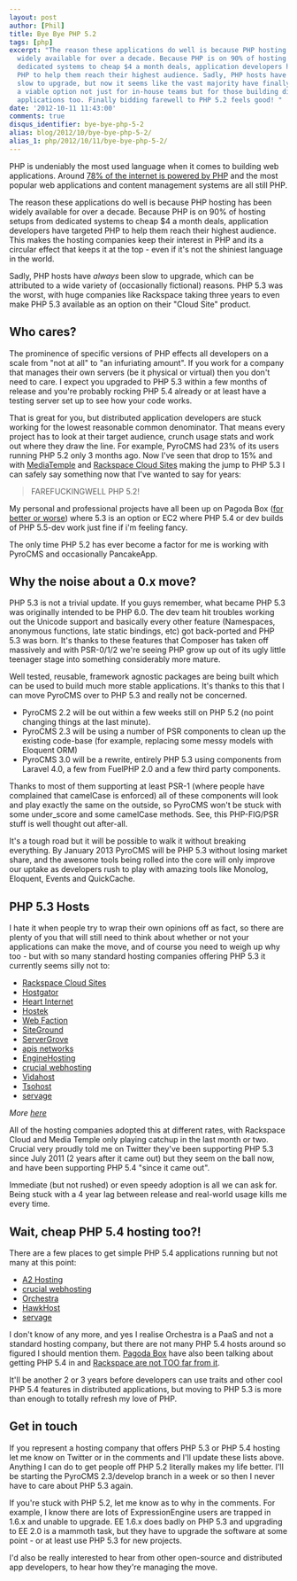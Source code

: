 ```yaml
---
layout: post
author: [Phil]
title: Bye Bye PHP 5.2
tags: [php]
excerpt: "The reason these applications do well is because PHP hosting has been
  widely available for over a decade. Because PHP is on 90% of hosting setups from
  dedicated systems to cheap $4 a month deals, application developers have targeted
  PHP to help them reach their highest audience. Sadly, PHP hosts have always been
  slow to upgrade, but now it seems like the vast majority have finally made PHP 5.3
  a viable option not just for in-house teams but for those building distributable
  applications too. Finally bidding farewell to PHP 5.2 feels good! "
date: '2012-10-11 11:43:00'
comments: true
disqus_identifier: bye-bye-php-5-2
alias: blog/2012/10/bye-bye-php-5-2/
alias_1: php/2012/10/11/bye-bye-php-5-2/
---
```


PHP is undeniably the most used language when it comes to building web applications. Around [78% of the internet is powered by PHP](http://w3techs.com/technologies/overview/programming_language/all) and the most popular web applications and content management systems are all still PHP.

The reason these applications do well is because PHP hosting has been widely available for over a decade. Because PHP is on 90% of hosting setups from dedicated systems to cheap $4 a month deals, application developers have targeted PHP to help them reach their highest audience. This makes the hosting companies keep their interest in PHP and its a circular effect that keeps it at the top - even if it's not the shiniest language in the world.

Sadly, PHP hosts have _always_ been slow to upgrade, which can be attributed to a wide variety of (occasionally fictional) reasons. PHP 5.3 was the worst, with huge companies like Rackspace taking three years to even make PHP 5.3 available as an option on their "Cloud Site" product.

## Who cares?

The prominence of specific versions of PHP effects all developers on a scale from "not at all" to "an infuriating amount". If you work for a company that manages their own servers (be it physical or virtual) then you don't need to care. I expect you upgraded to PHP 5.3 within a few months of release and you're probably rocking PHP 5.4 already or at least have a testing server set up to see how your code works.

That is great for you, but distributed application developers are stuck working for the lowest reasonable common denominator. That means every project has to look at their target audience, crunch usage stats and work out where they draw the line. For example, PyroCMS had 23% of its users running PHP 5.2 only 3 months ago. Now I've seen that drop to 15% and with [MediaTemple][mediatemple-upgrade] and [Rackspace Cloud Sites][rackspace-53] making the jump to PHP 5.3 I can safely say something now that I've wanted to say for years:

> FAREFUCKINGWELL PHP 5.2!

My personal and professional projects have all been up on Pagoda Box ([for better or worse][pipe-dream]) where 5.3 is an option or EC2 where PHP 5.4 or dev builds of PHP 5.5-dev work just fine if i'm feeling fancy.

The only time PHP 5.2 has ever become a factor for me is working with PyroCMS and occasionally PancakeApp.

## Why the noise about a 0.x move?

PHP 5.3 is not a trivial update. If you guys remember, what became PHP 5.3 was originally intended to be PHP 6.0. The dev team hit troubles working out the Unicode support and basically every other feature (Namespaces, anonymous functions, late static bindings, etc) got back-ported and PHP 5.3 was born. It's thanks to these features that Composer has taken off massively and with PSR-0/1/2 we're seeing PHP grow up out of its ugly little teenager stage into something considerably more mature. 

Well tested, reusable, framework agnostic packages are being built which can be used to build much more stable applications. It's thanks to this that I can move PyroCMS over to PHP 5.3 and really not be concerned.

* PyroCMS 2.2 will be out within a few weeks still on PHP 5.2 (no point changing things at the last minute).
* PyroCMS 2.3 will be using a number of PSR components to clean up the existing code-base (for example, replacing some messy models with Eloquent ORM)
* PyroCMS 3.0 will be a rewrite, entirely PHP 5.3 using components from Laravel 4.0, a few from FuelPHP 2.0 and a few third party components.

Thanks to most of them supporting at least PSR-1 (where people have complained that camelCase is enforced) all of these components will look and play exactly the same on the outside, so PyroCMS won't be stuck with some under_score and some camelCase methods. See, this PHP-FIG/PSR stuff is well thought out after-all.

It's a tough road but it will be possible to walk it without breaking everything. By January 2013 PyroCMS will be PHP 5.3 without losing market share, and the awesome tools being rolled into the core will only improve our uptake as developers rush to play with amazing tools like Monolog, Eloquent, Events and QuickCache.

## PHP 5.3 Hosts

I hate it when people try to wrap their own opinions off as fact, so there are plenty of you that will still need to think about whether or not your applications can make the move, and of course you need to weigh up why too - but with so many standard hosting companies offering PHP 5.3 it currently seems silly not to:

* [Rackspace Cloud Sites](http://www.rackspace.com/cloud/public/sites/)
* [Hostgator](http://support.hostgator.com/articles/hosting-guide/hardware-software/php-5-3)
* [Heart Internet](http://www.heartinternet.co.uk/blog/2011/02/introducing-php-5-3-5/)
* [Hostek](http://hostek.com/hosting/linux/cpanel/php5.3-hosting.asp)
* [Web Faction](https://www.webfaction.com/services/hosting)
* [SiteGround](https://www.siteground.com/php-hosting.htm)
* [ServerGrove](http://servergrove.com/)
* [apis networks ](http://apisnetworks.com/web-hosting-packages)
* [EngineHosting](http://www.enginehosting.com/)
* [crucial webhosting](http://www.crucialwebhost.com/)
* [Vidahost](https://www.vidahost.com/)
* [Tsohost](https://www.tsohost.com/)
* [servage](http://servage.net/)

_More [here](http://nephtaliproject.com/php53hosts/)_

All of the hosting companies adopted this at different rates, with Rackspace Cloud and Media Temple only playing catchup in the last month or two. Crucial very proudly told me on Twitter they've been supporting PHP 5.3 since July 2011 (2 years after it came out) but they seem on the ball now, and have been supporting PHP 5.4 "since it came out". 

Immediate (but not rushed) or even speedy adoption is all we can ask for. Being stuck with a 4 year lag between release and real-world usage kills me every time.

## Wait, cheap PHP 5.4 hosting too?!

There are a few places to get simple PHP 5.4 applications running but not many at this point:

* [A2 Hosting](http://www.a2hosting.com/php-hosting)
* [crucial webhosting](http://www.crucialwebhost.com/)
* [Orchestra](http://orchestra.io)
* [HawkHost](http://hawkhost.com)
* [servage](http://servage.net/)

I don't know of any more, and yes I realise Orchestra is a PaaS and not a standard hosting company, but there are not many PHP 5.4 hosts around so figured I should mention them. [Pagoda Box](http://pagodabox.com) have also been talking about getting PHP 5.4 in and [Rackspace are not TOO far from it][rackspace-54].

It'll be another 2 or 3 years before developers can use traits and other cool PHP 5.4 features in distributed applications, but moving to PHP 5.3 is more than enough to totally refresh my love of PHP.

## Get in touch

If you represent a hosting company that offers PHP 5.3 or PHP 5.4 hosting let me know on Twitter or in the comments and I'll update these lists above. Anything I can do to get people off PHP 5.2 literally makes my life better. I'll be starting the PyroCMS 2.3/develop branch in a week or so then I never have to care about PHP 5.3 again.

If you're stuck with PHP 5.2, let me know as to why in the comments. For example, I know there are lots of ExpressionEngine users are trapped in 1.6.x and unable to upgrade. EE 1.6.x does badly on PHP 5.3 and upgrading to EE 2.0 is a mammoth task, but they have to upgrade the software at some point - or at least use PHP 5.3 for new projects.

I'd also be really interested to hear from other open-source and distributed app developers, to hear how they're managing the move.

  [mediatemple-upgrade]: http://weblog.mediatemple.net/2012/02/28/gs-update-php-spring-cleaning/
  [rackspace-53]: http://feedback.rackspace.com/forums/71021-product-feedback/suggestions/997049-php-5-3-support-in-cloud-sites
  [rackspace-54]: http://feedback.rackspace.com/forums/71021-product-feedback/suggestions/2642991-php-5-4-support-in-cloud-sites
  [pipe-dream]: /blog/2012/10/cloud-hosting-php-pipe-dream
